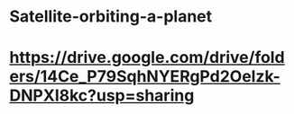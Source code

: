 # Satellite-orbiting-a-planet

# https://drive.google.com/drive/folders/14Ce_P79SqhNYERgPd2Oelzk-DNPXI8kc?usp=sharing
